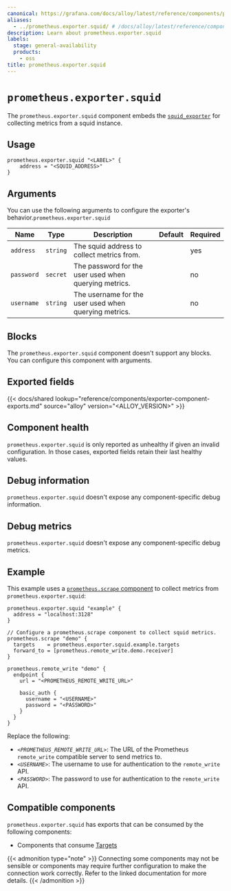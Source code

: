 ```yaml
---
canonical: https://grafana.com/docs/alloy/latest/reference/components/prometheus/prometheus.exporter.squid/
aliases:
  - ../prometheus.exporter.squid/ # /docs/alloy/latest/reference/components/prometheus.exporter.squid/
description: Learn about prometheus.exporter.squid
labels:
  stage: general-availability
  products:
    - oss
title: prometheus.exporter.squid
---
```


# `prometheus.exporter.squid`

The `prometheus.exporter.squid` component embeds the [`squid_exporter`](https://github.com/boynux/squid-exporter) for collecting metrics from a squid instance.

## Usage

```alloy
prometheus.exporter.squid "<LABEL>" {
    address = "<SQUID_ADDRESS>"
}
```

## Arguments

You can use the following arguments to configure the exporter's behavior.`prometheus.exporter.squid`

| Name       | Type     | Description                                           | Default | Required |
| ---------- | -------- | ----------------------------------------------------- | ------- | -------- |
| `address`  | `string` | The squid address to collect metrics from.            |         | yes      |
| `password` | `secret` | The password for the user used when querying metrics. |         | no       |
| `username` | `string` | The username for the user used when querying metrics. |         | no       |

## Blocks

The `prometheus.exporter.squid` component doesn't support any blocks. You can configure this component with arguments.

## Exported fields

{{< docs/shared lookup="reference/components/exporter-component-exports.md" source="alloy" version="<ALLOY_VERSION>" >}}

## Component health

`prometheus.exporter.squid` is only reported as unhealthy if given an invalid configuration.
In those cases, exported fields retain their last healthy values.

## Debug information

`prometheus.exporter.squid` doesn't expose any component-specific debug information.

## Debug metrics

`prometheus.exporter.squid` doesn't expose any component-specific debug metrics.

## Example

This example uses a [`prometheus.scrape` component][scrape] to collect metrics from `prometheus.exporter.squid`:

```alloy
prometheus.exporter.squid "example" {
  address = "localhost:3128"
}

// Configure a prometheus.scrape component to collect squid metrics.
prometheus.scrape "demo" {
  targets    = prometheus.exporter.squid.example.targets
  forward_to = [prometheus.remote_write.demo.receiver]
}

prometheus.remote_write "demo" {
  endpoint {
    url = "<PROMETHEUS_REMOTE_WRITE_URL>"

    basic_auth {
      username = "<USERNAME>"
      password = "<PASSWORD>"
    }
  }
}
```

Replace the following:

* _`<PROMETHEUS_REMOTE_WRITE_URL>`_: The URL of the Prometheus `remote_write` compatible server to send metrics to.
* _`<USERNAME>`_: The username to use for authentication to the `remote_write` API.
* _`<PASSWORD>`_: The password to use for authentication to the `remote_write` API.

[scrape]: ../prometheus.scrape/

<!-- START GENERATED COMPATIBLE COMPONENTS -->

## Compatible components

`prometheus.exporter.squid` has exports that can be consumed by the following components:

- Components that consume [Targets](../../../compatibility/#targets-consumers)

{{< admonition type="note" >}}
Connecting some components may not be sensible or components may require further configuration to make the connection work correctly.
Refer to the linked documentation for more details.
{{< /admonition >}}

<!-- END GENERATED COMPATIBLE COMPONENTS -->

